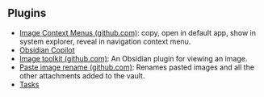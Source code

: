 ## Plugins

- [Image Context Menus (github.com)](https://github.com/NomarCub/obsidian-copy-url-in-preview): copy, open in default app, show in system explorer, reveal in navigation context menu.
- [Obsidian Copilot](copilot.md)
- [Image toolkit (github.com)](https://github.com/sissilab/obsidian-image-toolkit):  An Obsidian plugin for viewing an image.
- [Paste image rename (github.com)](https://github.com/reorx/obsidian-paste-image-rename):  Renames pasted images and all the other attachments added to the vault.
- [Tasks](plugins/tasks.md)